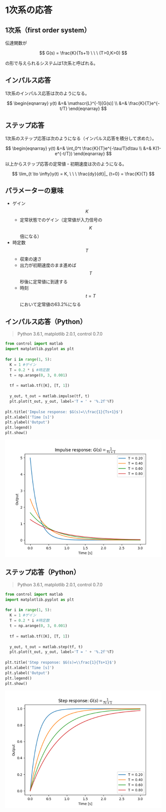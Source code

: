 # 1次系の応答

## 1次系（first order system）

伝達関数が

$$
G(s) = \frac{K}{Ts+1} \ \ \ (T>0,K>0)
$$

の形で与えられるシステムは1次系と呼ばれる。

## インパルス応答

1次系のインパルス応答は次のようになる。

$$
\begin{eqnarray}
y(t) &=& \mathscr{L}^{-1}[G(s)] \\
&=& \frac{K}{T}e^{-t/T}
\end{eqnarray}
$$

## ステップ応答

1次系のステップ応答は次のようになる（インパルス応答を積分して求めた）。

$$
\begin{eqnarray}
y(t) &=& \int_0^t \frac{K}{T}e^{-\tau/T}d\tau \\
&=& K(1-e^{-t/T})
\end{eqnarray}
$$

以上からステップ応答の定常値・初期速度は次のようになる。

$$
\lim_{t \to \infty}y(t) = K, \ \ \ \frac{dy}{dt}|_ {t=0} = \frac{K}{T}
$$

## パラメーターの意味

* ゲイン $$K$$
  * 定常状態でのゲイン（定常値が入力信号の$$K$$倍になる）
* 時定数 $$T$$
  * 収束の速さ
  * 出力が初期速度のまま進めば$$T$$秒後に定常値に到達する
  * 時刻$$t=T$$において定常値の63.2%になる

## インパルス応答（Python）

>Python 3.6.1, matplotlib 2.0.1, control 0.7.0

```py
from control import matlab
import matplotlib.pyplot as plt

for i in range(1, 5):
  K = 1 #ゲイン
  T = 0.2 * i #時定数
  t = np.arange(0, 3, 0.001)

  tf = matlab.tf([K], [T, 1])

  y_out, t_out = matlab.impulse(tf, t)
  plt.plot(t_out, y_out, label='T = ' + '%.2f'%T)

plt.title('Impulse response: $G(s)=\\frac{1}{Ts+1}$')
plt.xlabel('Time [s]')
plt.ylabel('Output')
plt.legend()
plt.show()

```

![alt text](fig3.png)

## ステップ応答（Python）

>Python 3.6.1, matplotlib 2.0.1, control 0.7.0

```py
from control import matlab
import matplotlib.pyplot as plt

for i in range(1, 5):
  K = 1 #ゲイン
  T = 0.2 * i #時定数
  t = np.arange(0, 3, 0.001)

  tf = matlab.tf([K], [T, 1])

  y_out, t_out = matlab.step(tf, t)
  plt.plot(t_out, y_out, label='T = ' + '%.2f'%T)

plt.title('Step response: $G(s)=\\frac{1}{Ts+1}$')
plt.xlabel('Time [s]')
plt.ylabel('Output')
plt.legend()
plt.show()

```

![alt text](fig4.png)
